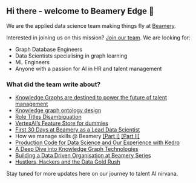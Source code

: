 ## Hi there - welcome to Beamery Edge 👋

We are the applied data science team making things fly at [Beamery](http://www.beamery.com/). 

Interested in joining us on this mission? [Join our team](http://careers.beamery.com/). We are looking for:
- Graph Database Engineers
- Data Scientists specialising in graph learning
- ML Engineers
- Anyone with a passion for AI in HR and talent management

### What did the team write about?
 - [Knowledge Graphs are destined to power the future of talent management](https://medium.com/hacking-talent/knowledge-graphs-are-destined-to-power-the-future-of-talent-management-8006093ea778)
 - [Knowledge graph ontology design](https://medium.com/hacking-talent/knowledge-graph-ontology-design-1fa5e062a369)
 - [Role Titles Disambiguation](https://medium.com/hacking-talent/role-titles-standardization-an-overview-160306db32d0)
 - [VertexAI’s Feature Store for dummies](https://medium.com/hacking-talent/vertexais-feature-store-for-dummies-3d798b45ece4)
 - [First 30 Days at Beamery as a Lead Data Scientist](https://medium.com/hacking-talent/my-first-30-days-at-beamery-as-a-lead-data-scientist-eb67959a7266)
 - How we manage skills @ Beamery [[Part I]](https://medium.com/hacking-talent/skills-beamery-part-1-representing-skills-for-today-and-the-unknown-of-tomorrow-d87e114771a3) [[Part II]](https://medium.com/hacking-talent/skills-beamery-part-2-disaggregating-a-skill-72fa4f4d1cfa)
 - [Production Code for Data Science and Our Experience with Kedro](https://medium.com/hacking-talent/production-code-for-data-science-and-our-experience-with-kedro-60bb69934d1f)
 - [A Deep Dive into Knowledge Graph Technologies](https://medium.com/hacking-talent/the-art-of-compromise-finding-an-optimal-knowledge-graph-solution-2b50de933246)
 - [Building a Data Driven Organisation at Beamery Series](https://medium.com/hacking-talent/building-a-data-driven-organisation-at-beamery-c7d071b4b256)
 - [Hustlers, Hackers and the Data Gold Rush](https://medium.com/hacking-talent/hustlers-hackers-and-the-data-gold-rush-ab006e7ae976)

Stay tuned for more updates here on our journey to talent AI nirvana. 
